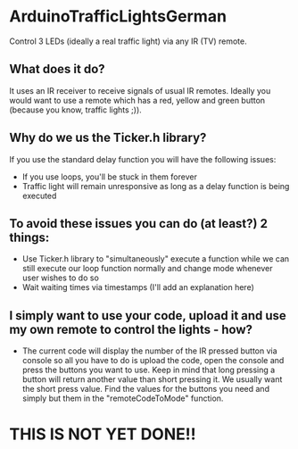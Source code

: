 # ArduinoTrafficLightsGerman
Control 3 LEDs (ideally a real traffic light) via any IR (TV) remote.


## What does it do?
It uses an IR receiver to receive signals of usual IR remotes.
Ideally you would want to use a remote which has a red, yellow and green button (because you know, traffic lights ;)).

## Why do we us the Ticker.h library?
If you use the standard delay function you will have the following issues:
- If you use loops, you'll be stuck in them forever
- Traffic light will remain unresponsive as long as a delay function is being executed

## To avoid these issues you can do (at least?) 2 things:
- Use Ticker.h library to "simultaneously" execute a function while we can still execute our loop function normally and change mode whenever user wishes to do so
- Wait waiting times via timestamps (I'll add an explanation here)

## I simply want to use your code, upload it and use my own remote to control the lights - how?
- The current code will display the number of the IR pressed button via console so all you have to do is upload the code, open the console and press the buttons you want to use.
Keep in mind that long pressing a button will return another value than short pressing it.
We usually want the short press value.
Find the values for the buttons you need and simply but them in the "remoteCodeToMode" function.

# THIS IS NOT YET DONE!!
